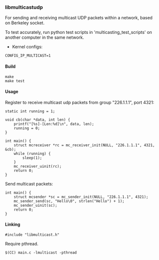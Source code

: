 ### libmulticastudp

For sending and receiving multicast UDP packets within a network, based on Berkeley socket.

To test accurately, run python test scripts in 'multicasting_test_scripts'
on another computer in the same network.

- Kernel configs:
```
CONFIG_IP_MULTICAST=1
```

#### Build
```
make
make test
```

#### Usage

Register to receive multicast udp packets from group "226.1.1.1", port 4321:
```
static int running = 1;

void cb(char *data, int len) {
    printf("[%s]-[Len:%d]\n", data, len);
    running = 0;
}

int main() {
    struct mcreceiver *rc = mc_receiver_init(NULL, "226.1.1.1", 4321, &cb);
    while (running) {
        sleep(1);
    }
    mc_receiver_uinit(rc);
    return 0;
}
```

Send multicast packets:
```
int main() {
    struct mcsender *sc = mc_sender_init(NULL, "226.1.1.1", 4321);
    mc_sender_send(sc, "Hello\0", strlen("Hello") + 1);
    mc_sender_uinit(sc);
    return 0;
}
```

#### Linking
```
#include "libmulticast.h"
```

Require pthread.
```
$(CC) main.c -lmulticast -pthread
```
